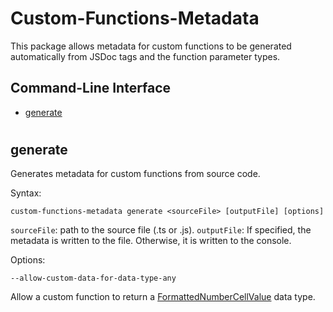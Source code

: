 # Custom-Functions-Metadata

This package allows metadata for custom functions to be generated automatically from JSDoc tags and the function parameter types.

## Command-Line Interface
* [generate](#generate)

#

## generate 
Generates metadata for custom functions from source code. 

Syntax:

`custom-functions-metadata generate <sourceFile> [outputFile] [options]`

`sourceFile`: path to the source file (.ts or .js).
`outputFile`: If specified, the metadata is written to the file. Otherwise, it is written to the console.

Options:

`--allow-custom-data-for-data-type-any`

Allow a custom function to return a 
[FormattedNumberCellValue](https://learn.microsoft.com/en-us/office/dev/add-ins/excel/custom-functions-data-types-concepts#output-a-formatted-number-value) 
data type.